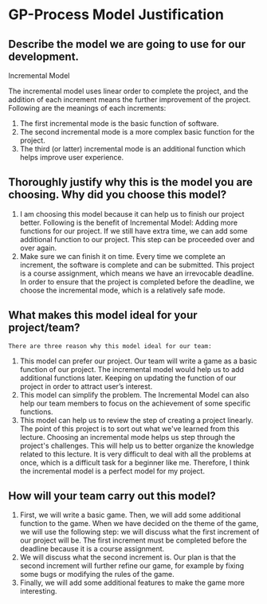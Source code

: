 # GP-Process Model Justification

## Describe the model we are going to use for our development. 

Incremental Model

The incremental model uses linear order to complete the project, and the addition of each increment means the further improvement of the project. Following are the meanings of each increments:
1. The first incremental mode is the basic function of software.
2. The second incremental mode is a more complex basic function for the project.
3. The third (or latter) incremental mode is an additional function which helps improve user experience.


## Thoroughly justify why this is the model you are choosing. Why did you choose this model? 
1. I am choosing this model because it can help us to finish our project better. Following is the benefit of Incremental Model:
Adding more functions for our project. If we still have extra time, we can add some additional function to our project. This step can be proceeded over and over again.
2. Make sure we can finish it on time. Every time we complete an increment, the software is complete and can be submitted. This project is a course assignment, which means we have an irrevocable deadline. In order to ensure that the project is completed before the deadline, we choose the incremental mode, which is a relatively safe mode.

## What makes this model ideal for your project/team? 
	There are three reason why this model ideal for our team:
1. This model can prefer our project. Our team will write a game as a basic function of our project. The incremental model would help us to add additional functions later. Keeping on updating the function of our project in order to attract user’s interest.
2. This model can simplify the problem. The Incremental Model can also help our team members to focus on the achievement of some specific functions.
3. This model can help us to review the step of creating a project linearly. The point of this project is to sort out what we've learned from this lecture. Choosing an incremental mode helps us step through the project's challenges. This will help us to better organize the knowledge related to this lecture. It is very difficult to deal with all the problems at once, which is a difficult task for a beginner like me. Therefore, I think the incremental model is a perfect model for my project.

## How will your team carry out this model?
1. First, we will write a basic game. Then, we will add some additional function to the game.
When we have decided on the theme of the game, we will use the following step: 
we will discuss what the first increment of our project will be. The first increment must be completed before the deadline because it is a course assignment. 
2. We will discuss what the second increment is. Our plan is that the second increment will further refine our game, for example by fixing some bugs or modifying the rules of the game. 
3. Finally, we will add some additional features to make the game more interesting.
